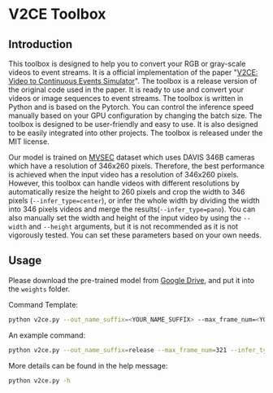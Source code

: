 # V2CE Toolbox

## Introduction

This toolbox is designed to help you to convert your RGB or gray-scale videos to event streams. It is a official implementation of the paper "[V2CE: Video to Continuous Events Simulator](https://arxiv.org/abs/2309.08891)". The toolbox is a release version of the original code used in the paper. It is ready to use and convert your videos or image sequences to event streams. The toolbox is written in Python and is based on the Pytorch. You can control the inference speed manually based on your GPU configuration by changing the batch size. The toolbox is designed to be user-friendly and easy to use. It is also designed to be easily integrated into other projects. The toolbox is released under the MIT license.

Our model is trained on [MVSEC](https://daniilidis-group.github.io/mvsec/) dataset which uses DAVIS 346B cameras which have a resolution of 346x260 pixels. Therefore, the best performance is achieved when the input video has a resolution of 346x260 pixels. However, this toolbox can handle videos with different resolutions by automatically resize the height to 260 pixels and crop the width to 346 pixels (`--infer_type=center`), or infer the whole width by dividing the width into 346 pixels videos and merge the results(`--infer_type=pano`). You can also manually set the width and height of the input video by using the `--width` and `--height` arguments, but it is not recommended as it is not vigorously tested. You can set these parameters based on your own needs.

## Usage

Please download the pre-trained model from [Google Drive](https://drive.google.com/file/d/1-aC6CTGZgAZk3snANZ46FAGNkPzu_Scw/view?usp=sharing), and put it into the `weights` folder.


Command Template:

```bash
python v2ce.py --out_name_suffix=<YOUR_NAME_SUFFIX> --max_frame_num=<YOUR_DESIRED_MAX_INFERENCE_FRAME_NUMBER> --infer_type=<center/pano> -i '<YOUR_INPUT_VIDEO_PATH>' -b 4 --write_event_frame_video -l info
```

An example command:

```bash
python v2ce.py --out_name_suffix=release --max_frame_num=321 --infer_type=center -i '/tsukimi/v2ce-project/video_for_test/dash-cam-test-video.mp4' -b 4 --write_event_frame_video -l info
```

More details can be found in the help message:

```bash
python v2ce.py -h
```
